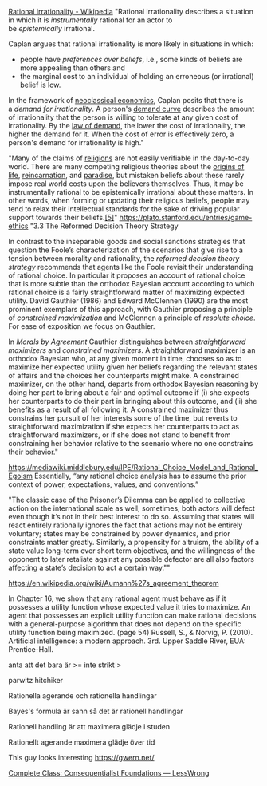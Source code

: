 
[Rational irrationality - Wikipedia](https://en.wikipedia.org/wiki/Rational_irrationality)
"Rational irrationality describes a situation in which it is _instrumentally_ rational for an actor to be _epistemically_ irrational.

Caplan argues that rational irrationality is more likely in situations in which:

- people have _preferences over beliefs_, i.e., some kinds of beliefs are more appealing than others and
- the marginal cost to an individual of holding an erroneous (or irrational) belief is low.

In the framework of [neoclassical economics](https://en.wikipedia.org/wiki/Neoclassical_economics "Neoclassical economics"), Caplan posits that there is a _demand for irrationality_. A person's [demand curve](https://en.wikipedia.org/wiki/Demand_curve "Demand curve") describes the amount of irrationality that the person is willing to tolerate at any given cost of irrationality. By the [law of demand](https://en.wikipedia.org/wiki/Law_of_demand "Law of demand"), the lower the cost of irrationality, the higher the demand for it. When the cost of error is effectively zero, a person's demand for irrationality is high."

"Many of the claims of [religions](https://en.wikipedia.org/wiki/Religion "Religion") are not easily verifiable in the day-to-day world. There are many competing religious theories about the [origins of life](https://en.wikipedia.org/wiki/Creation_myth "Creation myth"), [reincarnation](https://en.wikipedia.org/wiki/Reincarnation "Reincarnation"), and [paradise](https://en.wikipedia.org/wiki/Paradise "Paradise"), but mistaken beliefs about these rarely impose real world costs upon the believers themselves. Thus, it may be instrumentally rational to be epistemically irrational about these matters. In other words, when forming or updating their religious beliefs, people may tend to relax their intellectual standards for the sake of driving popular support towards their beliefs.[[5]](https://en.wikipedia.org/wiki/Rational_irrationality#cite_note-CaplanReligionDebate-5)"
https://plato.stanford.edu/entries/game-ethics
"3.3 The Reformed Decision Theory Strategy

In contrast to the inseparable goods and social sanctions strategies that question the Foole’s characterization of the scenarios that give rise to a tension between morality and rationality, the _reformed decision theory strategy_ recommends that agents like the Foole revisit their understanding of rational choice. In particular it proposes an account of rational choice that is more subtle than the orthodox Bayesian account according to which rational choice is a fairly straightforward matter of maximizing expected utility. David Gauthier (1986) and Edward McClennen (1990) are the most prominent exemplars of this approach, with Gauthier proposing a principle of _constrained maximization_ and McClennen a principle of _resolute choice_. For ease of exposition we focus on Gauthier.

In _Morals by Agreement_ Gauthier distinguishes between _straightforward maximizers_ and _constrained maximizers_. A straightforward maximizer is an orthodox Bayesian who, at any given moment in time, chooses so as to maximize her expected utility given her beliefs regarding the relevant states of affairs and the choices her counterparts might make. A constrained maximizer, on the other hand, departs from orthodox Bayesian reasoning by doing her part to bring about a fair and optimal outcome if (i) she expects her counterparts to do their part in bringing about this outcome, and (ii) she benefits as a result of all following it. A constrained maximizer thus constrains her pursuit of her interests some of the time, but reverts to straightforward maximization if she expects her counterparts to act as straightforward maximizers, or if she does not stand to benefit from constraining her behavior relative to the scenario where no one constrains their behavior."


https://mediawiki.middlebury.edu/IPE/Rational_Choice_Model_and_Rational_Egoism
Essentially, “any rational choice analysis has to assume the prior context of power, expectations, values, and conventions.”

"The classic case of the Prisoner’s Dilemma can be applied to collective action on the international scale as well; sometimes, both actors will defect even though it’s not in their best interest to do so. Assuming that states will react entirely rationally ignores the fact that actions may not be entirely voluntary; states may be constrained by power dynamics, and prior constraints matter greatly. Similarly, a propensity for altruism, the ability of a state value long-term over short term objectives, and the willingness of the opponent to later retaliate against any possible defector are all also factors affecting a state’s decision to act a certain way.""


https://en.wikipedia.org/wiki/Aumann%27s_agreement_theorem 

In Chapter 16, we show that any rational agent must behave as if it possesses a utility function whose expected value it tries to maximize. An agent that possesses an explicit utility function can make rational decisions with a general-purpose algorithm that does not depend on the specific utility function being maximized. (page 54) Russell, S., & Norvig, P. (2010). Artificial intelligence: a modern approach. 3rd. Upper Saddle River, EUA: Prentice-Hall.

anta att det bara är >= inte strikt >

parwitz hitchiker

Rationella agerande och rationella handlingar

Bayes's formula är sann så det är rationell handlingar

Rationell handling är att maximera glädje i studen

Rationellt agerande maximera glädje över tid


This guy looks interesting
https://gwern.net/




[Complete Class: Consequentialist Foundations — LessWrong](https://www.lesswrong.com/posts/sZuw6SGfmZHvcAAEP/complete-class-consequentialist-foundations)

